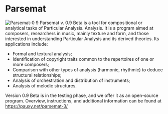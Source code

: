 # Parsemat
![Parsemat-0 9](https://github.com/Pauxygnunes/Parsemat/assets/30673056/7a7bcee7-2bee-4565-b34c-79fbf10d0900)
Parsemat v. 0.9 Beta is a tool for compositional or analytical tasks of Particular Analysis. 
Analysis. It is a program aimed at composers, researchers in music, mainly texture and form, and those interested in understanding Particular Analysis and its derived theories. Its applications include:

- Formal and textural analysis;
- Identification of copyright traits common to the repertoires of one or more composers;
- Comparison with other types of analysis (harmonic, rhythmic) to deduce structural relationships;
- Analysis of orchestration and distribution of instruments;
- Analysis of melodic structures.

Version 0.9 Beta is in the testing phase, and we offer it as an open-source program.
Overview, instructions, and additional information can be found at https://pauxy.net/parsemat-3/
